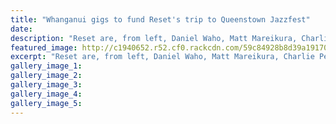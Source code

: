 ```yaml
---
title: "Whanganui gigs to fund Reset's trip to Queenstown Jazzfest"
date: 
description: "Reset are, from left, Daniel Waho, Matt Mareikura, Charlie Peina, Maynard Mason and WHS Instrumental Music Tutor, Fred Loveridge..."
featured_image: http://c1940652.r52.cf0.rackcdn.com/59c84928b8d39a191700018e/Fred-Loveridge-23-sept-chron.jpg
excerpt: "Reset are, from left, Daniel Waho, Matt Mareikura, Charlie Peina, Maynard Mason and WHS Instrumental Music Tutor, Fred Loveridge."
gallery_image_1: 
gallery_image_2: 
gallery_image_3: 
gallery_image_4: 
gallery_image_5: 
---
```

